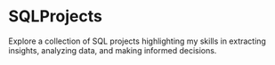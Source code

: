 # SQLProjects
Explore a collection of SQL projects highlighting my skills in extracting insights, analyzing data, and making informed decisions.
